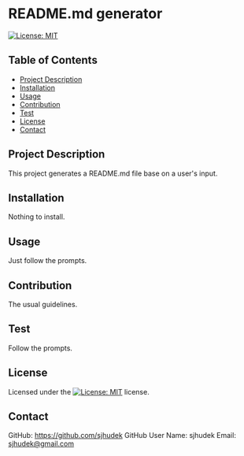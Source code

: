 
# README.md generator

[![License: MIT](https://img.shields.io/badge/License-MIT-yellow.svg)](https://opensource.org/licenses/MIT)

## Table of Contents

- [Project Description](#project-description)
- [Installation](#installation)
- [Usage](#usage)
- [Contribution](#contribution)
- [Test](#test)
- [License](#license)
- [Contact](#contact)

## Project Description
This project generates a README.md file base on a user's input.

## Installation
Nothing to install.

## Usage
Just follow the prompts.

## Contribution
The usual guidelines.

## Test
Follow the prompts.

## License
Licensed under the [![License: MIT](https://img.shields.io/badge/License-MIT-yellow.svg)](https://opensource.org/licenses/MIT) license.

## Contact
GitHub: https://github.com/sjhudek
GitHub User Name: sjhudek
Email: sjhudek@gmail.com
